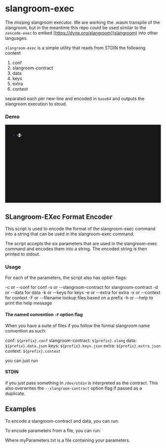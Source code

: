 # slangroom-exec

The missing slangroom executor. We are working the .wasm transpile of the
slangroom, but in the meantime this repo could be used similar to the `zencode-exec`
to embed [https://dyne.org/slangroom](slangroom) into other languages.

`slangroom-exec` is a simple utility that reads from STDIN the following content

1. conf
1. slangroom-contract
1. data
1. keys
1. extra
1. context

separated each per new-line and encoded in `base64` and outputs the slangroom execution to stoud.

### Demo

![Slangroom-exec Demo](./docs/slangroom-exec.gif)

## SLangroom-EXec Format Encoder

This script is used to encode the format of the slangroom-exec command into a string that can be used in the slangroom-exec command.

The script accepts the six parameters that are used in the slangroom-exec command and encodes them into a string. The encoded string is then printed to stdout.

### Usage

For each of the parameters, the script also has option flags:

-c or --conf for conf
-s or --slangroom-contract for slangroom-contract
-d or --data for data
-k or --keys for keys
-e or --extra for extra
-x or --context for context
-F or --filename lookup files based on a prefix
-h or --help to print the help message

#### The named convention `-F` option flag

When you have a suite of files if you follow the formal slangroom name convention as such:

conf: `${prefix}.conf`
slangroom-contract: `${prefix}.slang`
data: `${prefix}.data.json`
keys: `${prefix}.keys.json`
extra: `${prefix}.extra.json`
context: `${prefix}.context`

you can just run

#### STDIN

if you just pass something in `/dev/stdin` is interpreted as the contract.
This also overwrites the `--slangroom-contract` option flag if passed as a duplicate.

## Examples

To encode a slangroom-contract and data, you can run:

To encode parameters from a file, you can run:

Where myParameters.txt is a file containing your parameters.
